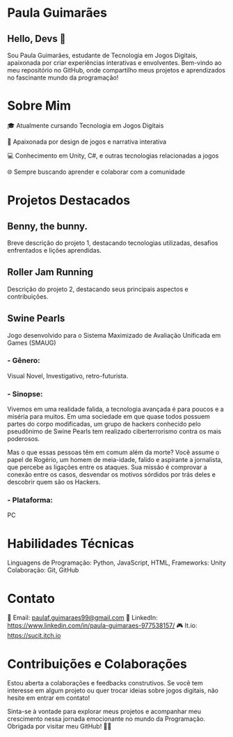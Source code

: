 # Paula Guimarães 

## Hello, Devs 👋 

Sou Paula Guimarães, estudante de Tecnologia em Jogos Digitais, apaixonada por criar experiências interativas e envolventes. 
  Bem-vindo ao meu repositório no GitHub, onde compartilho meus projetos e aprendizados no fascinante mundo da programação!

# Sobre Mim
🎓 Atualmente cursando Tecnologia em Jogos Digitais


🚀 Apaixonada por design de jogos e narrativa interativa


💻 Conhecimento em Unity, C#, e outras tecnologias relacionadas a jogos


🌐 Sempre buscando aprender e colaborar com a comunidade



# Projetos Destacados

## Benny, the bunny.
Breve descrição do projeto 1, destacando tecnologias utilizadas, desafios enfrentados e lições aprendidas.

## Roller Jam Running
Descrição do projeto 2, destacando seus principais aspectos e contribuições.

## Swine Pearls
Jogo desenvolvido para o Sistema Maximizado de Avaliação Unificada em Games (SMAUG)
### - Gênero: 
Visual Novel, Investigativo, retro-futurista.

### - Sinopse:
Vivemos em uma realidade falida, a tecnologia avançada é para poucos e a miséria para muitos. Em uma sociedade em que quase todos possuem partes do corpo modificadas, um grupo de hackers conhecido pelo pseudônimo de Swine Pearls tem realizado ciberterrorismo contra os mais poderosos.

Mas o que essas pessoas têm em comum além da morte? Você assume o papel de Rogério, um homem de meia-idade, falido e aspirante a jornalista, que percebe as ligações entre os ataques. Sua missão é comprovar a conexão entre os casos, desvendar os motivos sórdidos por trás deles e descobrir quem são os Hackers.

### - Plataforma:

PC

# Habilidades Técnicas
Linguagens de Programação: Python, JavaScript, HTML,
Frameworks: Unity
Colaboração: Git, GitHub

# Contato

📧 Email: paulaf.guimaraes99@gmail.com
💼 LinkedIn: https://www.linkedin.com/in/paula-guimaraes-977538157/
🎮 It.io: https://sucit.itch.io

# Contribuições e Colaborações
Estou aberta a colaborações e feedbacks construtivos. Se você tem interesse em algum projeto ou quer trocar ideias sobre jogos digitais, não hesite em entrar em contato!

Sinta-se à vontade para explorar meus projetos e acompanhar meu crescimento nessa jornada emocionante no mundo da Programação. Obrigada por visitar meu GitHub! 🚀✨
<!---
Suc1t/Suc1t is a ✨ special ✨ repository because its `README.md` (this file) appears on your GitHub profile.
You can click the Preview link to take a look at your changes.
--->
